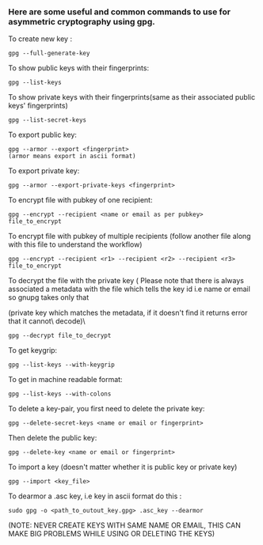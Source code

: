 ### Here are some useful and common commands to use for asymmetric cryptography using gpg.

To create new key :

```
gpg --full-generate-key
```

To show public keys with their fingerprints:

```
gpg --list-keys
```

To show private keys with their fingerprints(same as their associated public keys' fingerprints)

```
gpg --list-secret-keys
```

To export public key:

```
gpg --armor --export <fingerprint>
(armor means export in ascii format)
```

To export private key:

```
gpg --armor --export-private-keys <fingerprint>
```

To encrypt file with pubkey of one recipient:

```
gpg --encrypt --recipient <name or email as per pubkey>  file_to_encrypt
```

To encrypt file with pubkey of multiple recipients (follow another file along with this file to understand the workflow)

```
gpg --encrypt --recipient <r1> --recipient <r2> --recipient <r3>  file_to_encrypt
```

To decrypt the file with the private key ( Please note that
there is always associated a metadata with the file which
tells the key id i.e name or email so gnupg takes only that

(private key which matches the metadata, if it doesn't find it returns error that it cannot\ decode)\

```
gpg --decrypt file_to_decrypt
```

To get keygrip:

```
gpg --list-keys --with-keygrip
```

To get in machine readable format:

```
gpg --list-keys --with-colons
```

To delete a key-pair, you first need to delete the private key:

```
gpg --delete-secret-keys <name or email or fingerprint>
```

Then delete the public key:

```
gpg --delete-key <name or email or fingerprint>
```

To import a key (doesn't matter whether it is public key or private key)

```
gpg --import <key_file>
```

To dearmor a .asc key, i.e key in ascii format do this :

```
sudo gpg -o <path_to_outout_key.gpg> .asc_key --dearmor
```

(NOTE: NEVER CREATE KEYS WITH SAME NAME OR EMAIL, THIS CAN MAKE BIG PROBLEMS WHILE USING OR DELETING THE KEYS)
